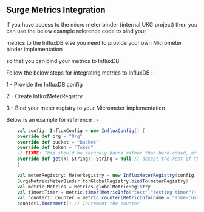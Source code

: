 Surge Metrics Integration
-------------------------------
If you have access to the micro meter binder (internal UKG project)  then you can use the below example reference code to bind your

metrics to the InfluxDB else you need to provide your own Micrometer binder implementation 

so that you can bind your metrics to InfluxDB.

Follow the below steps for integrating metrics to InfluxDB :-

1 - Provide the InfluxDB config 

2 - Create InfluxMeterRegistry

3 - Bind your meter registry to your Micrometer implementation

Below is an example for reference : - 
```scala
    val config: InfluxConfig = new InfluxConfig() {
    override def org = "Org"
    override def bucket = "Bucket"
    override def token = "Token"
    // FIXME: This should be securely bound rather than hard-coded, of course.
    override def get(k: String): String = null // accept the rest of the defaults
    }

```
     
```scala
    val meterRegistry: MeterRegistry = new InfluxMeterRegistry(config, Clock.SYSTEM)
    SurgeMetricsMeterBinder.forGlobalRegistry.bindTo(meterRegistry)
    val metric:Metrics = Metrics.globalMetricRegistry
    val timer:Timer = metric.timer(MetricInfo("test","testing timer"))
    val counter1: Counter = metric.counter(MetricInfo(name = "some-custom-counter", description = "Just an example counter"))
    counter1.increment() // Increment the counter
```
   

